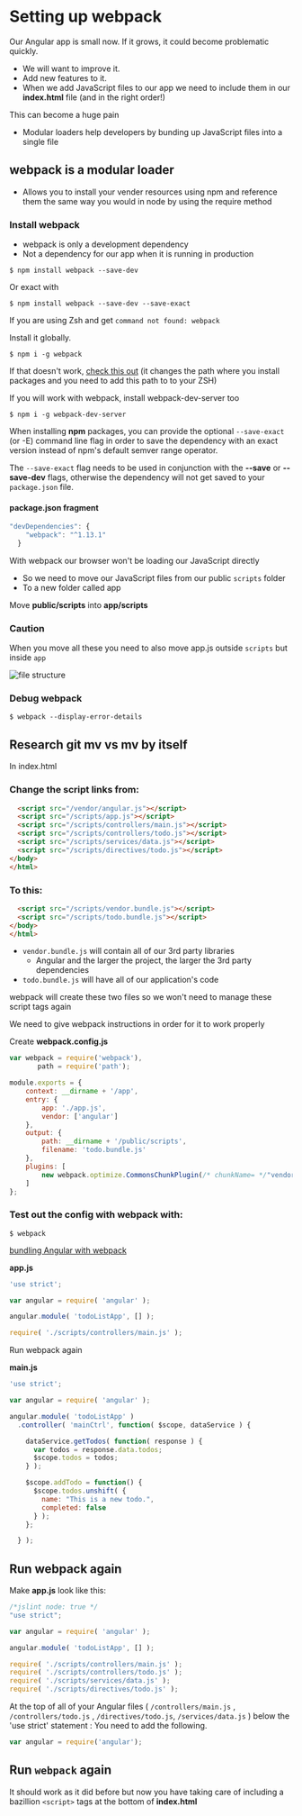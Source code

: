 # Setting up webpack
Our Angular app is small now. If it grows, it could become problematic quickly.

* We will want to improve it.
* Add new features to it.
* When we add JavaScript files to our app we need to include them in our **index.html** file (and in the right order!)

This can become a huge pain

* Modular loaders help developers by bunding up JavaScript files into a single file

## webpack is a modular loader
* Allows you to install your vender resources using npm and reference them the same way you would in node by using the require method

### Install webpack
* webpack is only a development dependency
* Not a dependency for our app when it is running in production

```
$ npm install webpack --save-dev
```

Or exact with

```
$ npm install webpack --save-dev --save-exact
```

If you are using Zsh and get `command not found: webpack`

Install it globally.

```
$ npm i -g webpack
```

If that doesn't work, [check this out](https://github.com/sindresorhus/guides/blob/master/npm-global-without-sudo.md) (it changes the path where you install packages and you need to add this path to to your ZSH)

If you will work with webpack, install webpack-dev-server too

```
$ npm i -g webpack-dev-server
```

When installing **npm** packages, you can provide the optional `--save-exact` (or -E) command line flag in order to save the dependency with an exact version instead of npm's default semver range operator.

The `--save-exact` flag needs to be used in conjunction with the **--save** or **--save-dev** flags, otherwise the dependency will not get saved to your `package.json` file.

#### package.json fragment
```js
"devDependencies": {
    "webpack": "^1.13.1"
  }
```

With webpack our browser won't be loading our JavaScript directly
* So we need to move our JavaScript files from our public `scripts` folder
* To a new folder called app

Move **public/scripts** into **app/scripts**

### Caution
When you move all these you need to also move app.js outside `scripts` but inside `app`

![file structure](https://i.imgur.com/ot0v3QF.png)

### Debug webpack

`$ webpack --display-error-details`

## Research git mv vs mv by itself

In index.html

### Change the script links from:

```html
  <script src="/vendor/angular.js"></script>
  <script src="/scripts/app.js"></script>
  <script src="/scripts/controllers/main.js"></script>
  <script src="/scripts/controllers/todo.js"></script>
  <script src="/scripts/services/data.js"></script>
  <script src="/scripts/directives/todo.js"></script>
</body>
</html>
```

### To this:

```html
  <script src="/scripts/vendor.bundle.js"></script>
  <script src="/scripts/todo.bundle.js"></script>
</body>
</html>
```

* `vendor.bundle.js` will contain all of our 3rd party libraries
    - Angular and the larger the project, the larger the 3rd party dependencies
* `todo.bundle.js` will have all of our application's code

webpack will create these two files so we won't need to manage these script tags again

We need to give webpack instructions in order for it to work properly

Create **webpack.config.js**

```js
var webpack = require('webpack'),
       path = require('path');

module.exports = {
    context: __dirname + '/app',
    entry: {
        app: './app.js',
        vendor: ['angular']  
    },
    output: {
        path: __dirname + '/public/scripts',
        filename: 'todo.bundle.js'
    },
    plugins: [
        new webpack.optimize.CommonsChunkPlugin(/* chunkName= */"vendor", /* filename= */"vendor.bundle.js")
    ]
};
```

### Test out the config with webpack with:

```
$ webpack
```

[bundling Angular with webpack](http://blog.teamtreehouse.com/26017-2)

**app.js**

```js
'use strict';

var angular = require( 'angular' );

angular.module( 'todoListApp', [] );

require( './scripts/controllers/main.js' );
```

Run webpack again

**main.js**

```js
'use strict';

var angular = require( 'angular' );

angular.module( 'todoListApp' )
  .controller( 'mainCtrl', function( $scope, dataService ) {

    dataService.getTodos( function( response ) {
      var todos = response.data.todos;
      $scope.todos = todos;
    } );

    $scope.addTodo = function() {
      $scope.todos.unshift( {
        name: "This is a new todo.",
        completed: false
      } );
    };

  } );
```

## Run webpack again

Make **app.js** look like this:

```js
/*jslint node: true */
"use strict";

var angular = require( 'angular' );

angular.module( 'todoListApp', [] );

require( './scripts/controllers/main.js' );
require( './scripts/controllers/todo.js' );
require( './scripts/services/data.js' );
require( './scripts/directives/todo.js' );
```

At the top of all of your Angular files ( `/controllers/main.js` , `/controllers/todo.js` , `/directives/todo.js`, `/services/data.js` ) below the 'use strict' statement : You need to add the following.

```js
var angular = require('angular');
```

## Run `webpack` again
It should work as it did before but now you have taking care of including a bazillion `<script>` tags at the bottom of **index.html**
